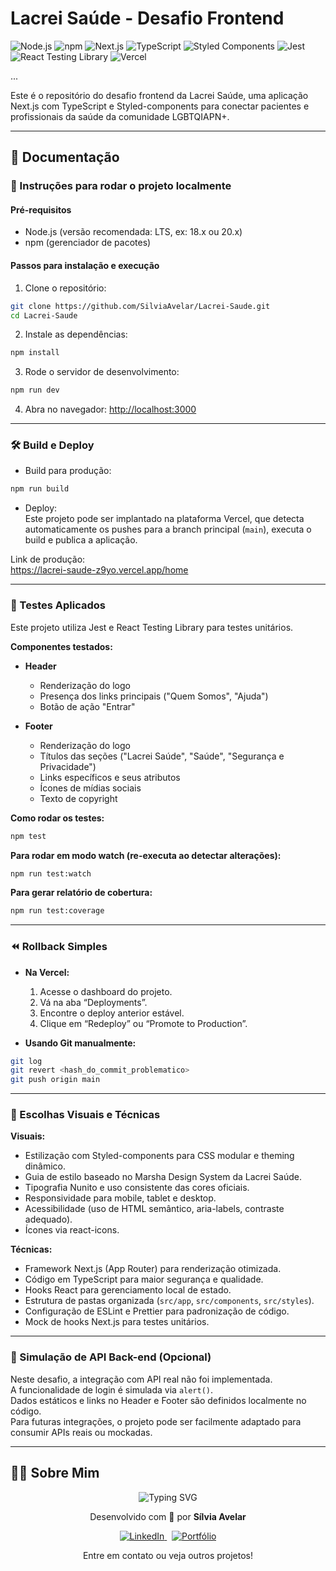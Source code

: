 
# Lacrei Saúde - Desafio Frontend

![Node.js](https://img.shields.io/badge/node.js-18.x-green?logo=node.js&logoColor=white)
![npm](https://img.shields.io/badge/npm-9.x-red?logo=npm&logoColor=white)
![Next.js](https://img.shields.io/badge/Next.js-15.3.2-black?logo=next.js&logoColor=white)
![TypeScript](https://img.shields.io/badge/TypeScript-5.1-blue?logo=typescript&logoColor=white)
![Styled Components](https://img.shields.io/badge/styled--components-5.3.11-DB7093?logo=styled-components&logoColor=white)
![Jest](https://img.shields.io/badge/Jest-29.5.0-C21325?logo=jest&logoColor=white)
![React Testing Library](https://img.shields.io/badge/React_Testing_Library-14.0.0-5A32A3?logo=testing-library&logoColor=white)
![Vercel](https://img.shields.io/badge/Vercel-Production-000000?logo=vercel&logoColor=white)

...

Este é o repositório do desafio frontend da Lacrei Saúde, uma aplicação Next.js com TypeScript e Styled-components para conectar pacientes e profissionais da saúde da comunidade LGBTQIAPN+.

---

## 📝 Documentação

### 🚀 Instruções para rodar o projeto localmente

#### Pré-requisitos
- Node.js (versão recomendada: LTS, ex: 18.x ou 20.x)
- npm (gerenciador de pacotes)

#### Passos para instalação e execução
1. Clone o repositório:
```bash
git clone https://github.com/SilviaAvelar/Lacrei-Saude.git
cd Lacrei-Saude
```

2. Instale as dependências:
```bash
npm install
```

3. Rode o servidor de desenvolvimento:
```bash
npm run dev
```

4. Abra no navegador: [http://localhost:3000](http://localhost:3000)

---

### 🛠️ Build e Deploy

- Build para produção:
```bash
npm run build
```

- Deploy:  
Este projeto pode ser implantado na plataforma Vercel, que detecta automaticamente os pushes para a branch principal (`main`), executa o build e publica a aplicação.

Link de produção:  
https://lacrei-saude-z9yo.vercel.app/home

---

### 🧪 Testes Aplicados

Este projeto utiliza Jest e React Testing Library para testes unitários.

**Componentes testados:**

- **Header**
  - Renderização do logo
  - Presença dos links principais ("Quem Somos", "Ajuda")
  - Botão de ação "Entrar"

- **Footer**
  - Renderização do logo
  - Títulos das seções ("Lacrei Saúde", "Saúde", "Segurança e Privacidade")
  - Links específicos e seus atributos
  - Ícones de mídias sociais
  - Texto de copyright

**Como rodar os testes:**

```bash
npm test
```

**Para rodar em modo watch (re-executa ao detectar alterações):**

```bash
npm run test:watch
```

**Para gerar relatório de cobertura:**

```bash
npm run test:coverage
```

---

### ⏪ Rollback Simples

- **Na Vercel:**  
  1. Acesse o dashboard do projeto.  
  2. Vá na aba “Deployments”.  
  3. Encontre o deploy anterior estável.  
  4. Clique em “Redeploy” ou “Promote to Production”.

- **Usando Git manualmente:**

```bash
git log
git revert <hash_do_commit_problematico>
git push origin main
```

---

### 🎨 Escolhas Visuais e Técnicas

**Visuais:**
- Estilização com Styled-components para CSS modular e theming dinâmico.
- Guia de estilo baseado no Marsha Design System da Lacrei Saúde.
- Tipografia Nunito e uso consistente das cores oficiais.
- Responsividade para mobile, tablet e desktop.
- Acessibilidade (uso de HTML semântico, aria-labels, contraste adequado).
- Ícones via react-icons.

**Técnicas:**
- Framework Next.js (App Router) para renderização otimizada.
- Código em TypeScript para maior segurança e qualidade.
- Hooks React para gerenciamento local de estado.
- Estrutura de pastas organizada (`src/app`, `src/components`, `src/styles`).
- Configuração de ESLint e Prettier para padronização de código.
- Mock de hooks Next.js para testes unitários.

---

### 🔗 Simulação de API Back-end (Opcional)

Neste desafio, a integração com API real não foi implementada.  
A funcionalidade de login é simulada via `alert()`.  
Dados estáticos e links no Header e Footer são definidos localmente no código.  
Para futuras integrações, o projeto pode ser facilmente adaptado para consumir APIs reais ou mockadas.

---

## 🙋‍♀️ Sobre Mim

<p align="center">
  <img src="https://readme-typing-svg.herokuapp.com/?font=Righteous&size=35&color=F7C52C&center=true&vCenter=true&width=700&height=70&lines=Olá,+sou+a+Sílvia+Avelar!;Desenvolvedora+Front-End;Apaixonada+por+Código+e+Café;Eternamente+Aprendendo..." alt="Typing SVG" />
</p>

<p align="center">
  Desenvolvido com 💙 por <strong>Sílvia Avelar</strong>
</p>

<p align="center">
  <a href="https://www.linkedin.com/in/silvia-avelar/" target="_blank">
    <img src="https://img.shields.io/badge/-LinkedIn-%230077B5?style=for-the-badge&logo=linkedin&logoColor=white" alt="LinkedIn">
  </a>
  &nbsp;
  <a href="https://silviaavelar.github.io/Portfolio/" target="_blank">
    <img src="https://img.shields.io/badge/-Portfólio-FF4081?style=for-the-badge&logo=vercel&logoColor=white" alt="Portfólio">
  </a>
</p>

<p align="center">Entre em contato ou veja outros projetos!</p>